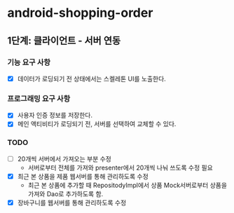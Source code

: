 # android-shopping-order

## 1단계:  클라이언트 - 서버 연동

### 기능 요구 사항

-[x] 데이터가 로딩되기 전 상태에서는 스켈레톤 UI를 노출한다.

### 프로그래밍 요구 사항

-[x] 사용자 인증 정보를 저장한다.
-[x] 메인 액티비티가 로딩되기 전, 서버를 선택하여 교체할 수 있다.

### TODO

- [ ] 20개씩 서버에서 가져오는 부분 수정
    - 서버로부터 전체를 가져와 presenter에서 20개씩 나눠 쓰도록 수정 필요
- [x] 최근 본 상품을 제품 웹서버를 통해 관리하도록 수정
    - 최근 본 상품에 추가할 때 RepositodyImpl에서 상품 Mock서버로부터 상품을 가져와 Dao로 추가하도록 함.
- [x] 장바구니를 웹서버를 통해 관리하도록 수정

